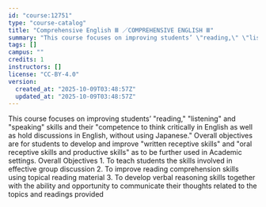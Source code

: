 ```yaml
---
id: "course:12751"
type: "course-catalog"
title: "Comprehensive English Ⅲ ／COMPREHENSIVE ENGLISH Ⅲ"
summary: "This course focuses on improving students’ \"reading,\" \"listening\" and \"speaking\" skills and their \"competence to think c…"
tags: []
campus: ""
credits: 1
instructors: []
license: "CC-BY-4.0"
version:
  created_at: "2025-10-09T03:48:57Z"
  updated_at: "2025-10-09T03:48:57Z"
---
```

This course focuses on improving students’ "reading," "listening" and "speaking" skills and their "competence to think critically in English as well as hold discussions in English, without using Japanese." Overall objectives are for students to develop and improve "written receptive skills" and "oral receptive skills and productive skills" as to be further used in Academic settings. Overall Objectives 1. To teach students the skills involved in effective group discussion 2. To improve reading comprehension skills using topical reading material 3. To develop verbal reasoning skills together with the ability and opportunity to communicate their thoughts related to the topics and readings provided
